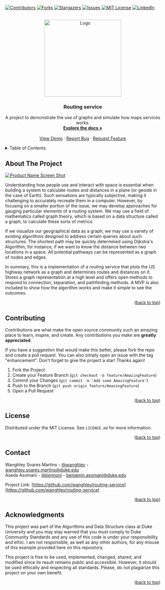 <!-- Improved compatibility of back to top link: See: https://github.com/othneildrew/Best-README-Template/pull/73 -->
<a name="readme-top"></a>
<!--
*** Thanks for checking out the Best-README-Template. If you have a suggestion
*** that would make this better, please fork the repo and create a pull request
*** or simply open an issue with the tag "enhancement".
*** Don't forget to give the project a star!
*** Thanks again! Now go create something AMAZING! :D
-->



<!-- PROJECT SHIELDS -->
<!--
*** I'm using markdown "reference style" links for readability.
*** Reference links are enclosed in brackets [ ] instead of parentheses ( ).
*** See the bottom of this document for the declaration of the reference variables
*** for contributors-url, forks-url, etc. This is an optional, concise syntax you may use.
*** https://www.markdownguide.org/basic-syntax/#reference-style-links
-->
[![Contributors][contributors-shield]][contributors-url]
[![Forks][forks-shield]][forks-url]
[![Stargazers][stars-shield]][stars-url]
[![Issues][issues-shield]][issues-url]
[![MIT License][license-shield]][license-url]
[![LinkedIn][linkedin-shield]][linkedin-url]



<!-- PROJECT LOGO -->
<br />
<div align="center">
  <a href="https://github.com/wanghley/routing-system">
    <img src="images/logo.jpeg" alt="Logo" height="250">
  </a>

  <h3 align="center">Routing service</h3>

  <p align="center">
    A project to demonstrate the use of graphs and simulate how maps services works.
    <br />
    <a href="https://github.com/wanghley/routing-service"><strong>Explore the docs »</strong></a>
    <br />
    <br />
    <a href="https://github.com/wanghley/routing-service">View Demo</a>
    ·
    <a href="https://github.com/wanghley/routing-service/issues">Report Bug</a>
    ·
    <a href="https://github.com/wanghley/routing-service/issues">Request Feature</a>
  </p>
</div>



<!-- TABLE OF CONTENTS -->
<details>
  <summary>Table of Contents</summary>
  <ol>
    <li>
      <a href="#about-the-project">About The Project</a>
    </li>
    <!-- <li>
      <a href="#getting-started">Getting Started</a>
      <ul>
        <li><a href="#prerequisites">Prerequisites</a></li>
        <li><a href="#executing">Executing</a></li>
        <li><a href="#usage">Usage</a></li>
      </ul>
    </li> -->
    <li><a href="#contributing">Contributing</a></li>
    <li><a href="#license">License</a></li>
    <li><a href="#contact">Contact</a></li>
    <li><a href="#acknowledgments">Acknowledgments</a></li>
  </ol>
</details>



<!-- ABOUT THE PROJECT -->
## About The Project

[![Product Name Screen Shot][product-screenshot]](https://github.com/Wanghley/routing-service)

Understanding how people use and interact with space is essential when building a system to calculate routes and distances in a plane (or geoide in the case of Earth). Such sensations are typically subjective, making it challenging to accurately recreate them in a computer. However, by focusing on a smaller portion of the issue, we may develop approaches for gauging particular elements of a routing system. We may use a field of mathematics called graph theory, which is based on a data structure called a graph, to calculate these sorts of metrics.

If we visualize our geographical data as a graph, we may use a variety of existing algorithms designed to address certain queries about such structures. The shortest path may be quickly determined using Dijkstra's Algorithm, for instance, if we want to know the distance between two locations in a space. All potential pathways can be represented as a graph of nodes and edges.

In summary, this is a implementation of a routing service that plots the US highway network as a graph and determines routes and distances on it. Stores a graph representation at a high level and offers open methods to respond to connection, separation, and pathfinding methods. A MVP is also included to show how the algorithm works and make it simple to see the outcomes.


<p align="right">(<a href="#readme-top">back to top</a>)</p>

<!-- 

## Getting Started

This is an example of how you may give instructions on setting up your project locally.
To get a local copy up and running follow these simple example steps.

### Prerequisites

This is an example of how to list things you need to use the software and how to install them.
* npm
  ```sh
  npm install npm@latest -g
  ```

### Executing

_Below is an example of how you can instruct your audience on installing and setting up your app. This template doesn't rely on any external dependencies or services._

1. Get a free API Key at [https://example.com](https://example.com)
2. Clone the repo
   ```sh
   git clone https://github.com/your_username_/Project-Name.git
   ```
3. Install NPM packages
   ```sh
   npm install
   ```
4. Enter your API in `config.js`
   ```js
   const API_KEY = 'ENTER YOUR API';
   ```

<p align="right">(<a href="#readme-top">back to top</a>)</p>



## Usage

Use this space to show useful examples of how a project can be used. Additional screenshots, code examples and demos work well in this space. You may also link to more resources.

_For more examples, please refer to the [Documentation](https://example.com)_

<p align="right">(<a href="#readme-top">back to top</a>)</p> -->



## Contributing

Contributions are what make the open source community such an amazing place to learn, inspire, and create. Any contributions you make are **greatly appreciated**.

If you have a suggestion that would make this better, please fork the repo and create a pull request. You can also simply open an issue with the tag "enhancement".
Don't forget to give the project a star! Thanks again!

1. Fork the Project
2. Create your Feature Branch (`git checkout -b feature/AmazingFeature`)
3. Commit your Changes (`git commit -m 'Add some AmazingFeature'`)
4. Push to the Branch (`git push origin feature/AmazingFeature`)
5. Open a Pull Request

<p align="right">(<a href="#readme-top">back to top</a>)</p>



<!-- LICENSE -->
## License

Distributed under the MIT License. See `LICENSE.md` for more information.

<p align="right">(<a href="#readme-top">back to top</a>)</p>



<!-- CONTACT -->
## Contact

Wanghley Soares Martins - [@wanghley](https://instagram.com/wanghley) - wanghley.soares.martins@duke.edu<br>
Aseda Asomani - [@_bennoni_](https://instagram.com/_bennoni_) - benjamin.asomani@duke.edu

Project Link: [https://github.com/wanghley/routing-service](https://github.com/wanghley/routing-service)

<p align="right">(<a href="#readme-top">back to top</a>)</p>



<!-- ACKNOWLEDGMENTS -->
## Acknowledgments

This project was part of the Algorithms and Data Structure class at Duke University and you may stay warned that you must comply to Duke Community Standards and any use of this code is under your responsibility and ethic. I am not responsible, as well as any other authors, for any misuse of this example provided here on this repository.

This project is free to be used, implemented, changed, shared, and modified since its result remains public and accessible. However, it should be used ethically and respecting all standards. Please, do not plagiarize this project on your own benefit.

<p align="right">(<a href="#readme-top">back to top</a>)</p>



<!-- MARKDOWN LINKS & IMAGES -->
<!-- https://www.markdownguide.org/basic-syntax/#reference-style-links -->
[contributors-shield]: https://img.shields.io/github/contributors/wanghley/routing-service.svg?style=for-the-badge
[contributors-url]: https://github.com/wanghley/routing-service/graphs/contributors
[forks-shield]: https://img.shields.io/github/forks/wanghley/routing-service.svg?style=for-the-badge
[forks-url]: https://github.com/wanghley/routing-service/network/members
[stars-shield]: https://img.shields.io/github/stars/wanghley/routing-service.svg?style=for-the-badge
[stars-url]: https://github.com/wanghley/routing-service/stargazers
[issues-shield]: https://img.shields.io/github/issues/wanghley/routing-service.svg?style=for-the-badge
[issues-url]: https://github.com/wanghley/routing-service/issues
[license-shield]: https://img.shields.io/github/license/wanghley/routing-service.svg?style=for-the-badge
[license-url]: https://github.com/wanghley/routing-service/blob/master/LICENSE.md
[linkedin-shield]: https://img.shields.io/badge/-LinkedIn-black.svg?style=for-the-badge&logo=linkedin&colorB=555
[linkedin-url]: https://linkedin.com/in/wanghley
[product-screenshot]: images/screenshot.png
[Next.js]: https://img.shields.io/badge/next.js-000000?style=for-the-badge&logo=nextdotjs&logoColor=white
[Next-url]: https://nextjs.org/
[React.js]: https://img.shields.io/badge/React-20232A?style=for-the-badge&logo=react&logoColor=61DAFB
[React-url]: https://reactjs.org/
[Vue.js]: https://img.shields.io/badge/Vue.js-35495E?style=for-the-badge&logo=vuedotjs&logoColor=4FC08D
[Vue-url]: https://vuejs.org/
[Angular.io]: https://img.shields.io/badge/Angular-DD0031?style=for-the-badge&logo=angular&logoColor=white
[Angular-url]: https://angular.io/
[Svelte.dev]: https://img.shields.io/badge/Svelte-4A4A55?style=for-the-badge&logo=svelte&logoColor=FF3E00
[Svelte-url]: https://svelte.dev/
[Laravel.com]: https://img.shields.io/badge/Laravel-FF2D20?style=for-the-badge&logo=laravel&logoColor=white
[Laravel-url]: https://laravel.com
[Bootstrap.com]: https://img.shields.io/badge/Bootstrap-563D7C?style=for-the-badge&logo=bootstrap&logoColor=white
[Bootstrap-url]: https://getbootstrap.com
[JQuery.com]: https://img.shields.io/badge/jQuery-0769AD?style=for-the-badge&logo=jquery&logoColor=white
[JQuery-url]: https://jquery.com 